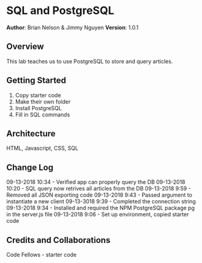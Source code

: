 # SQL and PostgreSQL

**Author**: Brian Nelson & Jimmy Nguyen
**Version**: 1.0.1

## Overview
<!-- Provide a high level overview of what this application is and why you are building it, beyond the fact that it's an assignment for a Code Fellows 301 class. (i.e. What's your problem domain?) -->
This lab teaches us to use PostgreSQL to store and query articles.

## Getting Started
<!-- What are the steps that a user must take in order to build this app on their own machine and get it running? -->
1. Copy starter code
2. Make their own folder
3. Install PostgreSQL
4. Fill in SQL commands

## Architecture
<!-- Provide a detailed description of the application design. What technologies (languages, libraries, etc) you're using, and any other relevant design information. -->
HTML, Javascript, CSS, SQL

## Change Log
<!-- Use this are to document the iterative changes made to your application as each feature is successfully implemented. Use time stamps. Here's an examples:

01-01-2001 4:59pm - Application now has a fully-functional express server, with GET and POST routes for the book resource. -->

09-13-2018 10:34 - Verified app can properly query the DB
09-13-2018 10:20 - SQL query now retrives all articles from the DB
09-13-2018 9:59 - Removed all JSON exporting code
09-13-2018 9:43 - Passed argument to instantiate a new client
09-13-3018 9:39 - Completed the connection string
09-13-2018 9:34 - Installed and required the NPM PostgreSQL package pg in the server.js file
09-13-2018 9:06 - Set up environment, copied starter code


## Credits and Collaborations
Code Fellows - starter code